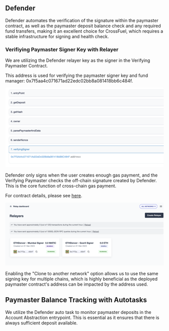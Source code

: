 ## Defender

Defender automates the verification of the signature within the paymaster contract, as well as the paymaster deposit balance check and any required fund transfers, making it an excellent choice for CrossFuel, which requires a stable infrastructure for signing and health check.

### Verifiying Paymaster Signer Key with Relayer

We are utilizing the Defender relayer key as the signer in the Verifying Paymaster Contract.

This address is used for verifying the paymaster signer key and fund manager: 0x7f5aa4c071671ad22edc02bb8a081418bb6c484f.

![defender-with-verifying-paymaster](./defender-with-verifying-paymaster.png)

Defender only signs when the user creates enough gas payment, and the Verifying Paymaster checks the off-chain signature created by Defender. This is the core function of cross-chain gas payment.

For contract details, please see [here](https://goerli.etherscan.io/address/0x78a5baab4684c0ffa719d07a0d3e036897f9b5ad#code).

![defender-keep-the-same-address](./defender-keep-the-same-address.png)

Enabling the "Clone to another network" option allows us to use the same signing key for multiple chains, which is highly beneficial as the deployed paymaster contract's address can be impacted by the address used.

## Paymaster Balance Tracking with Autotasks

We utilize the Defender auto task to monitor paymaster deposits in the Account Abstraction entrypoint. This is essential as it ensures that there is always sufficient deposit available.
